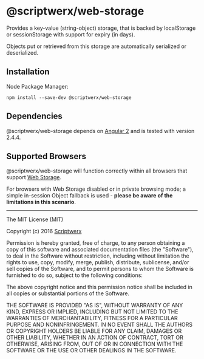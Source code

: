 # @scriptwerx/web-storage

Provides a key-value (string-object) storage, that is backed by localStorage or sessionStorage with support for expiry (in days).

Objects put or retrieved from this storage are automatically serialized or deserialized.

## Installation

Node Package Manager:

    npm install --save-dev @scriptwerx/web-storage

## Dependencies

@scriptwerx/web-storage depends on [Angular 2][] and is tested with version 2.4.4.

## Supported Browsers

@scriptwerx/web-storage will function correctly within all browsers that support [Web Storage][].

For browsers with Web Storage disabled or in private browsing mode; a simple in-session Object fallback is used - **please be aware of the limitations in this scenario**.

---

The MIT License (MIT)

Copyright (c) 2016 [Scriptwerx][]

Permission is hereby granted, free of charge, to any person obtaining a copy
of this software and associated documentation files (the "Software"), to deal
in the Software without restriction, including without limitation the rights
to use, copy, modify, merge, publish, distribute, sublicense, and/or sell
copies of the Software, and to permit persons to whom the Software is
furnished to do so, subject to the following conditions:

The above copyright notice and this permission notice shall be included in all
copies or substantial portions of the Software.

THE SOFTWARE IS PROVIDED "AS IS", WITHOUT WARRANTY OF ANY KIND, EXPRESS OR
IMPLIED, INCLUDING BUT NOT LIMITED TO THE WARRANTIES OF MERCHANTABILITY,
FITNESS FOR A PARTICULAR PURPOSE AND NONINFRINGEMENT. IN NO EVENT SHALL THE
AUTHORS OR COPYRIGHT HOLDERS BE LIABLE FOR ANY CLAIM, DAMAGES OR OTHER
LIABILITY, WHETHER IN AN ACTION OF CONTRACT, TORT OR OTHERWISE, ARISING FROM,
OUT OF OR IN CONNECTION WITH THE SOFTWARE OR THE USE OR OTHER DEALINGS IN THE
SOFTWARE.


[Angular 2]: http://angular.io
[Web Storage]: http://caniuse.com/#feat=namevalue-storage
[Scriptwerx]: http://scriptwerx.io
